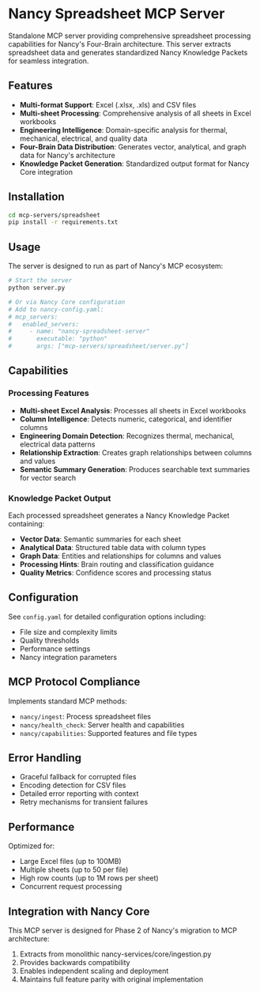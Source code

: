 # Nancy Spreadsheet MCP Server

Standalone MCP server providing comprehensive spreadsheet processing capabilities for Nancy's Four-Brain architecture. This server extracts spreadsheet data and generates standardized Nancy Knowledge Packets for seamless integration.

## Features

- **Multi-format Support**: Excel (.xlsx, .xls) and CSV files
- **Multi-sheet Processing**: Comprehensive analysis of all sheets in Excel workbooks
- **Engineering Intelligence**: Domain-specific analysis for thermal, mechanical, electrical, and quality data
- **Four-Brain Data Distribution**: Generates vector, analytical, and graph data for Nancy's architecture
- **Knowledge Packet Generation**: Standardized output format for Nancy Core integration

## Installation

```bash
cd mcp-servers/spreadsheet
pip install -r requirements.txt
```

## Usage

The server is designed to run as part of Nancy's MCP ecosystem:

```bash
# Start the server
python server.py

# Or via Nancy Core configuration
# Add to nancy-config.yaml:
# mcp_servers:
#   enabled_servers:
#     - name: "nancy-spreadsheet-server"
#       executable: "python"
#       args: ["mcp-servers/spreadsheet/server.py"]
```

## Capabilities

### Processing Features
- **Multi-sheet Excel Analysis**: Processes all sheets in Excel workbooks
- **Column Intelligence**: Detects numeric, categorical, and identifier columns
- **Engineering Domain Detection**: Recognizes thermal, mechanical, electrical data patterns
- **Relationship Extraction**: Creates graph relationships between columns and values
- **Semantic Summary Generation**: Produces searchable text summaries for vector search

### Knowledge Packet Output
Each processed spreadsheet generates a Nancy Knowledge Packet containing:

- **Vector Data**: Semantic summaries for each sheet
- **Analytical Data**: Structured table data with column types
- **Graph Data**: Entities and relationships for columns and values
- **Processing Hints**: Brain routing and classification guidance
- **Quality Metrics**: Confidence scores and processing status

## Configuration

See `config.yaml` for detailed configuration options including:
- File size and complexity limits
- Quality thresholds
- Performance settings
- Nancy integration parameters

## MCP Protocol Compliance

Implements standard MCP methods:
- `nancy/ingest`: Process spreadsheet files
- `nancy/health_check`: Server health and capabilities
- `nancy/capabilities`: Supported features and file types

## Error Handling

- Graceful fallback for corrupted files
- Encoding detection for CSV files
- Detailed error reporting with context
- Retry mechanisms for transient failures

## Performance

Optimized for:
- Large Excel files (up to 100MB)
- Multiple sheets (up to 50 per file)
- High row counts (up to 1M rows per sheet)
- Concurrent request processing

## Integration with Nancy Core

This MCP server is designed for Phase 2 of Nancy's migration to MCP architecture:
1. Extracts from monolithic nancy-services/core/ingestion.py
2. Provides backwards compatibility
3. Enables independent scaling and deployment
4. Maintains full feature parity with original implementation